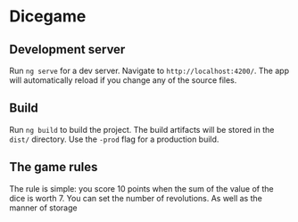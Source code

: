 # Dicegame

## Development server

Run `ng serve` for a dev server. Navigate to `http://localhost:4200/`. The app will automatically reload if you change any of the source files.

## Build

Run `ng build` to build the project. The build artifacts will be stored in the `dist/` directory. Use the `-prod` flag for a production build.

## The game rules

The rule is simple: you score 10 points when the sum of the value of the dice is worth 7.
You can set the number of revolutions. As well as the manner of storage